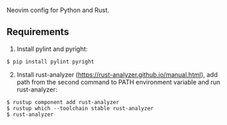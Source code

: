 Neovim config for Python and Rust.

## Requirements

1. Install pylint and pyright:
```
$ pip install pylint pyright
```
2. Install rust-analyzer (https://rust-analyzer.github.io/manual.html), add path from the second command to PATH environment variable and run rust-analyzer:
```
$ rustup component add rust-analyzer
$ rustup which --toolchain stable rust-analyzer
$ rust-analyzer
```
